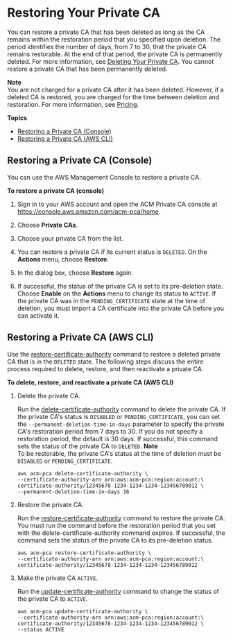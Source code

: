 # Restoring Your Private CA<a name="PCARestoreCA"></a>

You can restore a private CA that has been deleted as long as the CA remains within the restoration period that you specified upon deletion\. The period identifies the number of days, from 7 to 30, that the private CA remains restorable\. At the end of that period, the private CA is permanently deleted\. For more information, see [Deleting Your Private CA](PCADeleteCA.md)\. You cannot restore a private CA that has been permanently deleted\. 

**Note**  
You are not charged for a private CA after it has been deleted\. However, if a deleted CA is restored, you are charged for the time between deletion and restoration\. For more information, see [Pricing](PcaPricing.md)\.

**Topics**
+ [Restoring a Private CA \(Console\)](#RestoreCAConsole)
+ [Restoring a Private CA \(AWS CLI\)](#RestoreCli)

## Restoring a Private CA \(Console\)<a name="RestoreCAConsole"></a>

You can use the AWS Management Console to restore a private CA\.

**To restore a private CA \(console\)**

1. Sign in to your AWS account and open the ACM Private CA console at [https://console\.aws\.amazon\.com/acm\-pca/home](https://console.aws.amazon.com/acm-pca/home)\. 

1. Choose **Private CAs**\.

1. Choose your private CA from the list\.

1. You can restore a private CA if its current status is `DELETED`\. On the **Actions** menu, choose **Restore**\. 

1. In the dialog box, choose **Restore** again\.

1. If successful, the status of the private CA is set to its pre\-deletion state\. Choose **Enable** on the **Actions** menu to change its status to `ACTIVE`\. If the private CA was in the `PENDING_CERTIFICATE` state at the time of deletion, you must import a CA certificate into the private CA before you can activate it\.

## Restoring a Private CA \(AWS CLI\)<a name="RestoreCli"></a>

Use the [restore\-certificate\-authority](https://docs.aws.amazon.com/cli/latest/reference/acm-pca/restore-certificate-authority.html) command to restore a deleted private CA that is in the `DELETED` state\. The following steps discuss the entire process required to delete, restore, and then reactivate a private CA\. 

**To delete, restore, and reactivate a private CA \(AWS CLI\)**

1. Delete the private CA\.

   Run the [delete\-certificate\-authority](https://docs.aws.amazon.com/cli/latest/reference/acm-pca/delete-certificate-authority.html) command to delete the private CA\. If the private CA's status is `DISABLED` or `PENDING_CERTIFICATE`, you can set the `--permanent-deletion-time-in-days` parameter to specify the private CA's restoration period from 7 days to 30\. If you do not specify a restoration period, the default is 30 days\. If successful, this command sets the status of the private CA to `DELETED`\.
**Note**  
To be restorable, the private CA's status at the time of deletion must be `DISABLED` or `PENDING_CERTIFICATE`\.

   ```
   aws acm-pca delete-certificate-authority \
   --certificate-authority-arn arn:aws:acm-pca:region:account:\
   certificate-authority/12345678-1234-1234-1234-123456789012 \
   --permanent-deletion-time-in-days 16
   ```

1. Restore the private CA\.

   Run the [restore\-certificate\-authority](https://docs.aws.amazon.com/cli/latest/reference/acm-pca/restore-certificate-authority.html) command to restore the private CA\. You must run the command before the restoration period that you set with the delete\-certificate\-authority command expires\. If successful, the command sets the status of the private CA to its pre\-deletion status\.

   ```
   aws acm-pca restore-certificate-authority \
   --certificate-authority-arn arn:aws:acm-pca:region:account:\
   certificate-authority/12345678-1234-1234-1234-123456789012
   ```

1. Make the private CA `ACTIVE`\.

   Run the [update\-certificate\-authority](https://docs.aws.amazon.com/cli/latest/reference/acm-pca/update-certificate-authority.html) command to change the status of the private CA to `ACTIVE`\.

   ```
   aws acm-pca update-certificate-authority \
   --certificate-authority-arn arn:aws:acm-pca:region:account:\
   certificate-authority/12345678-1234-1234-1234-123456789012 \
   --status ACTIVE
   ```